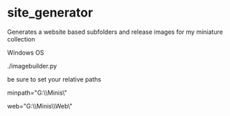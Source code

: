 # site_generator
Generates a website based subfolders and release images for my miniature collection 

Windows OS

./imagebuilder.py

be sure to set your relative paths 

minpath="G:\\\Minis\\\"

web="G:\\\Minis\\\Web\\\"
